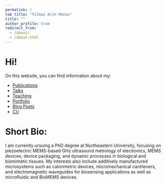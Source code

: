 ```yaml
---
permalink: /
tab title: "Yilmaz Arin Manav"
title: ""
author_profile: true
redirect_from: 
  - /about/
  - /about.html
---
```

Hi!
====
On this website, you can find information about my: 
* [Publications](https://arinmanav.github.io//publications/)
* [Talks](https://arinmanav.github.io//talks/)
* [Teaching](https://arinmanav.github.io//teaching/)
* [Portfolio](https://arinmanav.github.io//portfolio/)
* [Blog Posts](https://arinmanav.github.io//year-archive/)
* [CV](https://arinmanav.github.io//cv/). 


Short Bio:
====
I am currently ursuing a PhD degree at Northeastern University, focusing on piezoelectric MEMS-based GHz ultrasound metrology of electronics, MEMS devices, device packaging, and dynamic processes in biological and biomimetic tissues. My interests also include additively manufactured microsystems such as calorimetric devices, micromechanical cantilevers, and electromagnetic waveguides for biosensing applications as well as microfluidic and BioMEMS devices.
